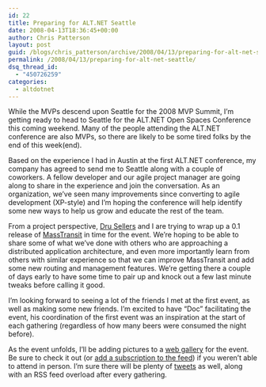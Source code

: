 ```yaml
---
id: 22
title: Preparing for ALT.NET Seattle
date: 2008-04-13T18:36:45+00:00
author: Chris Patterson
layout: post
guid: /blogs/chris_patterson/archive/2008/04/13/preparing-for-alt-net-seattle.aspx
permalink: /2008/04/13/preparing-for-alt-net-seattle/
dsq_thread_id:
  - "450726259"
categories:
  - altdotnet
---
```

While the MVPs descend upon Seattle for the 2008 MVP Summit, I&#8217;m getting ready to head to Seattle for the ALT.NET Open Spaces Conference this coming weekend. Many of the people attending the ALT.NET conference are also MVPs, so there are likely to be some tired folks by the end of this week(end). 

Based on the experience I had in Austin at the first ALT.NET conference, my company has agreed to send me to Seattle along with a couple of coworkers. A fellow developer and our agile project manager are going along to share in the experience and join the conversation. As an organization, we&#8217;ve seen many improvements since converting to agile development (XP-style) and I&#8217;m hoping the conference will help identify some new ways to help us grow and educate the rest of the team.

From a project perspective, [Dru Sellers](http://geekswithblogs.net/dsellers/Default.aspx) and I are trying to wrap up a 0.1 release of [MassTransit](http://code.google.com/p/masstransit/) in time for the event. We&#8217;re hoping to be able to share some of what we&#8217;ve done with others who are approaching a distributed application architecture, and even more importantly learn from others with similar experience so that we can improve MassTransit and add some new routing and management features. We&#8217;re getting there a couple of days early to have some time to pair up and knock out a few last minute tweaks before calling it good.

I&#8217;m looking forward to seeing a lot of the friends I met at the first event, as well as making some new friends. I&#8217;m excited to have &#8220;Doc&#8221; facilitating the event, his coordination of the first event was an inspiration at the start of each gathering (regardless of how many beers were consumed the night before).

As the event unfolds, I&#8217;ll be adding pictures to a [web gallery](http://gallery.mac.com/phatboyg#100043) for the event. Be sure to check it out (or [add a subscription to the feed](feed://gallery.mac.com/phatboyg/100043/?webdav-method=truthget&feedfmt=recentrss&aggregate=-1)) if you weren&#8217;t able to attend in person. I&#8217;m sure there will be plenty of [tweets](http://twitter.com/PhatBoyG) as well, along with an RSS feed overload after every gathering.